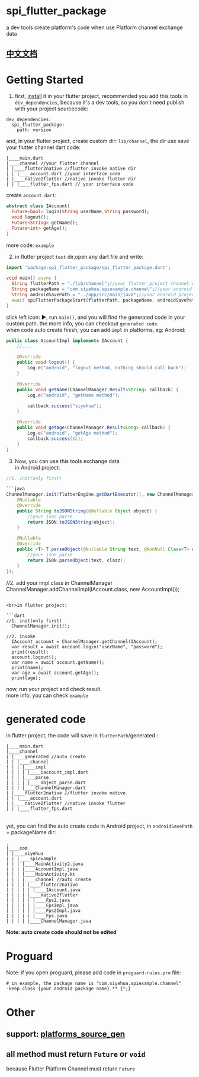 # spi_flutter_package

a dev tools create platform's code when use Platform channel exchange data<br>

## [中文文档](https://github.com/siyehua/spi_flutter_package/blob/master/README_CN.md)

# Getting Started

1. first, [install](https://pub.dev/packages/spi_flutter_package/install) it in your flutter project,
recommended you add this tools in `dev_dependencies`, because it's a dev tools, so you don't need publish
with your project sourcecode:

```
dev_dependencies:
  spi_flutter_package:
    path: version
```

and, in your flutter project, create custom dir: `lib/channel`, the dir use save your flutter channel dart code:

```
|____main.dart
|____channel //your flutter channel
| |____flutter2native //flutter invoke native dir
| | |____account.dart //your interface code
| |____native2flutter //native invoke flutter dir
| | |____flutter_fps.dart // your interface code
```

create `account.dart`:

```dart
abstract class IAccount{
  Future<bool> login(String userName,String password);
  void logout();
  Future<String> getName();
  Future<int> getAge();
}
```

more code: `example`

2. in flutter project `test` dir,open any dart file and write:

```dart
import 'package:spi_flutter_package/spi_flutter_package.dart';

void main() async {
  String flutterPath = "./lib/channel";//your flutter project channel dir in 1 step.
  String packageName = "com.siyehua.spiexample.channel";//your android code package name
  String androidSavePath = "../app/src/main/java";//your android project project sourcecode path
  await spiFlutterPackageStart(flutterPath, packageName, androidSavePath, nullSafe: false);
}
```

click left icon: ▶️, run `main()`, and you will find the generated code in your custom path. the more
info, you can checkout `generated code`.
<br>when code auto create finish, you can add `impl` in platforms, eg: Android:

```java
public class AccountImpl implements IAccount {
    //....

    @Override
    public void logout() {
        Log.e("android", "logout method, nothing should call back");
    }

    @Override
    public void getName(ChannelManager.Result<String> callback) {
        Log.e("android", "getName method");

        callback.success("siyehua");
    }

    @Override
    public void getAge(ChannelManager.Result<Long> callback) {
        Log.e("android", "getAge method");
        callback.success(1L);
    }
}
```

3. Now, you can use this tools exchange data
<br>in Android project:

```java
//1. init(only first)

```java
ChannelManager.init(flutterEngine.getDartExecutor(), new ChannelManager.JsonParse() {
    @Nullable
    @Override
    public String toJSONString(@Nullable Object object) {
        //your json parse
        return JSON.toJSONString(object);
    }

    @Nullable
    @Override
    public <T> T parseObject(@Nullable String text, @NonNull Class<T> clazz) {
        //your json parse
        return JSON.parseObject(text, clazz);
    }
});
```

//2. add your impl class in  ChannelManager
ChannelManager.addChannelImpl(IAccount.class, new AccountImpl());
```

<br>in flutter project:

```dart
//1. init(only first)
  ChannelManager.init();

//2. invoke
  IAccount account = ChannelManager.getChannel(IAccount);
  var result = await account.login("userName", "password");
  print(result);
  account.logout();
  var name = await account.getName();
  print(name);
  var age = await account.getAge();
  print(age);
```

now, run your project and check result.<br>
more info, you can check `example`

# generated code

in flutter project, the code will save in `flutterPath`/generated :

```
|____main.dart
|____channel
| |____generated //auto create
| | |____channel
| | | |____impl
| | | | |____iaccount_impl.dart
| | | |____parse
| | | | |____object_parse.dart
| | | |____ChannelManager.dart
| |____flutter2native //flutter invoke native
| | |____account.dart
| |____native2flutter //native invoke flutter
| | |____flutter_fps.dart
```


<br>yet, you can find the auto create code  in Android project, in `androidSavePath` + packageName dir:

```
.
|____com
| |____siyehua
| | |____spiexample
| | | |____MainActivity2.java
| | | |____AccountImpl.java
| | | |____MainActivity.kt
| | | |____channel //auto create
| | | | |____flutter2native
| | | | | |____IAccount.java
| | | | |____native2flutter
| | | | | |____Fps2.java
| | | | | |____FpsImpl.java
| | | | | |____Fps2Impl.java
| | | | | |____Fps.java
| | | | |____ChannelManager.java

```

**Note: auto create code should not be edited**

# Proguard
Note: if you open proguard, please add code in `proguard-rules.pro` file:

```
# in example, the package name is "com.siyehua.spiexample.channel"
-keep class {your android package name}.** {*;}
```

# Other
## support: [platforms_source_gen](https://pub.dev/packages/platforms_source_gen)
## all method must return  `Future` or `void`
because Flutter Platform Channel must return `Future`